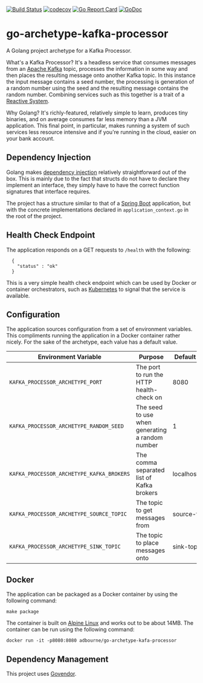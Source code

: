 [![Build Status](https://travis-ci.org/adbourne/go-archetype-kafka-processor.svg?branch=master)](https://travis-ci.org/adbourne/go-archetype-kafka-processor)
[![codecov](https://codecov.io/gh/adbourne/go-archetype-kafka-processor/branch/master/graph/badge.svg)](https://codecov.io/gh/adbourne/go-archetype-kafka-processor)
[![Go Report Card](https://goreportcard.com/badge/github.com/adbourne/go-archetype-kafka-processor)](https://goreportcard.com/report/github.com/adbourne/go-archetype-kafka-processor)
[![GoDoc](https://godoc.org/github.com/adbourne/go-archetype-kafka-processor?status.svg)](https://godoc.org/github.com/adbourne/go-archetype-kafka-processor)

# go-archetype-kafka-processor

A Golang project archetype for a Kafka Processor.

What's a Kafka Processor? It's a headless service that consumes messages from an [Apache Kafka](https://kafka.apache.org/)
topic, processes the information in some way and then places the resulting message onto another Kafka topic. In this
instance the input message contains a seed number, the processing is generation of a random number using the seed and the resulting
message contains the random number. Combining services such as this together is a trait of a [Reactive System](http://www.reactivemanifesto.org/).

Why Golang? It's richly-featured, relatively simple to learn, produces tiny binaries, and on average consumes
far less memory than a JVM application. This final point, in particular, makes running a system of such services less
resource intensive and if you're running in the cloud, easier on your bank account.

## Dependency Injection
Golang makes [dependency injection](https://martinfowler.com/articles/injection.html) relatively straightforward
out of the box. This is mainly due to the fact that structs do not have to declare they implement an interface,
they simply have to have the correct function signatures that interface requires.

The project has a structure similar to that of a [Spring Boot](https://projects.spring.io/spring-boot/) application,
but with the concrete implementations declared in `application_context.go` in the root of the project.

## Health Check Endpoint
The application responds on a GET requests to `/health` with the following:
```
  {
    "status" : "ok"
  }
```
This is a very simple health check endpoint which can be used by Docker or container orchestrators, such as [Kubernetes](https://kubernetes.io/)
to signal that the service is available.

## Configuration
The application sources configuration from a set of environment variables. This compliments running the application in a Docker
container rather nicely. For the sake of the archetype, each value has a default value.

| Environment Variable                      | Purpose                                         | Default Value  |
| -----                                     | -----                                           | -----          |
| `KAFKA_PROCESSOR_ARCHETYPE_PORT`          | The port to run the HTTP health-check on        | 8080           |
| `KAFKA_PROCESSOR_ARCHETYPE_RANDOM_SEED`   | The seed to use when generating a random number | 1              |
| `KAFKA_PROCESSOR_ARCHETYPE_KAFKA_BROKERS` | The comma separated list of Kafka brokers       | localhost:9092 |
| `KAFKA_PROCESSOR_ARCHETYPE_SOURCE_TOPIC`  | The topic to get messages from                  | source-topic   |
| `KAFKA_PROCESSOR_ARCHETYPE_SINK_TOPIC`    | The topic to place messages onto                | sink-topic     |

## Docker
The application can be packaged as a Docker container by using the following command:

`make package `

The container is built on [Alpine Linux](https://alpinelinux.org/) and works out to be about 14MB. The container can be
run using the following command:

`docker run -it -p8080:8080 adbourne/go-archetype-kafa-processor`

## Dependency Management
This project uses [Govendor](https://github.com/kardianos/govendor).
